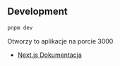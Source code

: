 ## Development 

```bash
pnpm dev
```
Otworzy to aplikacje na porcie 3000

- [Next.js Dokumentacja](https://nextjs.org/docs)
